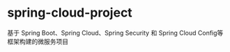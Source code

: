 # spring-cloud-project
基于 Spring Boot、Spring Cloud、Spring Security 和 Spring Cloud Config等框架构建的微服务项目
